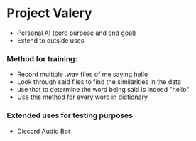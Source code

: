 # Project Valery

- Personal AI (core purpose and end goal)
- Extend to outside uses

### Method for training:

- Record multiple .wav files of me saying hello
- Look through said files to find the similarities in the data
- use that to determine the word being said is indeed "hello"
- Use this method for every word in dictionary

### Extended uses for testing purposes

- Discord Audio Bot